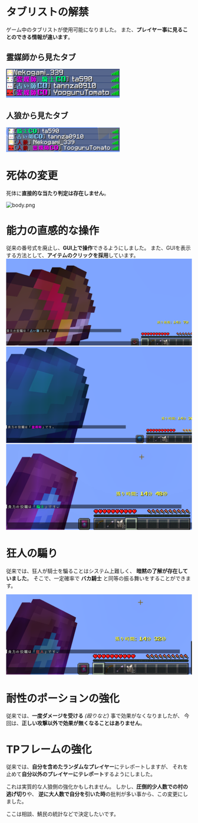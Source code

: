 # タブリストの解禁
ゲーム中のタブリストが使用可能になりました。
また、**プレイヤー事に見ることのできる情報が違います**。

## 霊媒師から見たタブ
![tab1.png](../.github/assets/tab1.png)

## 人狼から見たタブ
![tab2.png](../.github/assets/tab2.png)

# 死体の変更
死体に**直接的な当たり判定は存在しません**。

![body.png](../.github/assets/body.png)

# 能力の直感的な操作
従来の番号式を廃止し、**GUI上で操作**できるようにしました。
また、GUIを表示する方法として、**アイテムのクリックを採用**しています。
![divine.png](../.github/assets/divine.png)
![commune.png](../.github/assets/commune.png)
![protect.png](../.github/assets/protect.png)

# 狂人の騙り
従来では、狂人が騎士を騙ることはシステム上難しく、 
**暗黙の了解が存在していました**。
そこで、一定確率で **バカ騎士** と同等の振る舞いをすることができます。

![madman_protect.png](../.github/assets/madman_protect.png)

# 耐性のポーションの強化
従来では、**一度ダメージを受ける** *(殴りなど)* 事で効果がなくなりましたが、
今回は、**正しい攻撃以外で効果が無くなることはありません**。

# TPフレームの強化
従来では、**自分を含めたランダムなプレイヤー**にテレポートしますが、
それを止めて**自分以外のプレイヤーにテレポート**するようにしました。

これは実質的な人狼側の強化かもしれません。
しかし、**圧倒的少人数での村の逃げ切り**や、
**逆に大人数で自分を引いた時**の批判が多い事から、この変更にしました。

ここは相談、鯖民の統計などで決定したいです。

# 